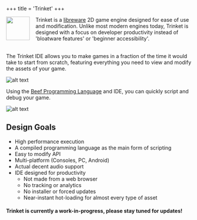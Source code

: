 +++
title = 'Trinket'
+++

<img src="/trinket_icon.svg" style="width:64px; margin-right: 16px" align="left">

Trinket is a [libreware](https://www.libreware.org) 2D game engine designed for ease of use and modification. Unlike most modern engines today, Trinket is designed with a focus on developer productivity instead of 'bloatware features' or 'beginner accessibility'.

<br>
The Trinket IDE allows you to make games in a fraction of the time it would take to start from scratch, featuring everything you need to view and modify the assets of your game.

![alt text](/screenshot1.png)

Using the [Beef Programming Language](https://www.beeflang.org/) and IDE, you can quickly script and debug your game.

![alt text](/screenshot2.png)

## Design Goals
* High performance execution
* A compiled programming language as the main form of scripting
* Easy to modify API
* Multi-platform (Consoles, PC, Android)
* Actual decent audio support
* IDE designed for productivity
  * Not made from a web browser
  * No tracking or analytics
  * No installer or forced updates
  * Near-instant hot-loading for almost every type of asset

#### Trinket is currently a work-in-progress, please stay tuned for updates!
